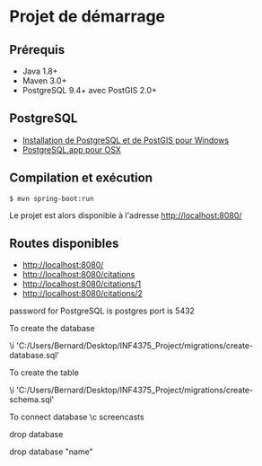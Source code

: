 # Projet de démarrage

## Prérequis

- Java 1.8+
- Maven 3.0+
- PostgreSQL 9.4+ avec PostGIS 2.0+

## PostgreSQL

- [Installation de PostgreSQL et de PostGIS pour Windows](http://www.bostongis.com/PrinterFriendly.aspx?content_name=postgis_tut01)
- [PostgreSQL.app pour OSX](http://postgresapp.com/)

## Compilation et exécution

    $ mvn spring-boot:run

Le projet est alors disponible à l'adresse [http://localhost:8080/](http://localhost:8080/)

## Routes disponibles

- [http://localhost:8080/](http://localhost:8080/)
- [http://localhost:8080/citations](http://localhost:8080/citations)
- [http://localhost:8080/citations/1](http://localhost:8080/citations/1)
- [http://localhost:8080/citations/2](http://localhost:8080/citations/2)

password for PostgreSQL is postgres
port is 5432

To create the database

  \i 'C:/Users/Bernard/Desktop/INF4375_Project/migrations/create-database.sql'

To create the table

  \i 'C:/Users/Bernard/Desktop/INF4375_Project/migrations/create-schema.sql'

To connect database
  \c screencasts

drop database

  drop database "name"
